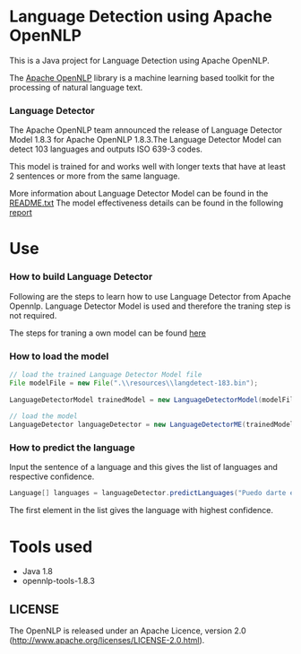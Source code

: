 # Language Detection using Apache OpenNLP

This is a Java project for Language Detection using Apache OpenNLP.

The [Apache OpenNLP](https://opennlp.apache.org/) library is a machine learning based toolkit for the processing of natural language text.

 
### Language Detector

The Apache OpenNLP team announced the release of Language Detector Model 1.8.3 for Apache OpenNLP 1.8.3.The Language Detector Model can detect 103 languages and outputs ISO 639-3 codes.

This model is trained for and works well with longer texts that have at least 2 sentences or more from the same language.

More information about Language Detector Model can be found in the [README.txt](https://www.apache.org/dist/opennlp/models/langdetect/1.8.3/README.txt)
The model effectiveness details can be found in the following [report](https://www.apache.org/dist/opennlp/models/langdetect/1.8.3/langdetect-183.bin.report.txt)

# Use
### How to build Language Detector

Following are the steps to learn how to use Language Detector from Apache Opennlp.
Language Detector Model is used and therefore the traning step is not required.

The steps for traning a own model can be found [here](https://opennlp.apache.org/docs/1.8.3/manual/opennlp.html#tools.langdetect)

### How to load the model

```Java
// load the trained Language Detector Model file
File modelFile = new File(".\\resources\\langdetect-183.bin");
	    	
LanguageDetectorModel trainedModel = new LanguageDetectorModel(modelFile);
	    	
// load the model
LanguageDetector languageDetector = new LanguageDetectorME(trainedModel);
```


### How to predict the language

Input the sentence of a language and this gives the list of languages and respective confidence.
```Java
Language[] languages = languageDetector.predictLanguages("Puedo darte ejemplos de los métodos");
```

The first element in the list gives the language with highest confidence.

# Tools used

 * Java 1.8
 * opennlp-tools-1.8.3


LICENSE
-------------------------

The OpenNLP is released under an Apache Licence, version 2.0
(http://www.apache.org/licenses/LICENSE-2.0.html).